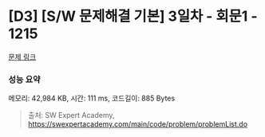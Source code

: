 # [D3] [S/W 문제해결 기본] 3일차 - 회문1 - 1215 

[문제 링크](https://swexpertacademy.com/main/code/problem/problemDetail.do?contestProbId=AV14QpAaAAwCFAYi) 

### 성능 요약

메모리: 42,984 KB, 시간: 111 ms, 코드길이: 885 Bytes



> 출처: SW Expert Academy, https://swexpertacademy.com/main/code/problem/problemList.do